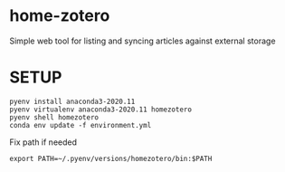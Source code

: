 # home-zotero
Simple web tool for listing and syncing articles against external storage

# SETUP

```
pyenv install anaconda3-2020.11
pyenv virtualenv anaconda3-2020.11 homezotero
pyenv shell homezotero
conda env update -f environment.yml
```

Fix path if needed

    export PATH=~/.pyenv/versions/homezotero/bin:$PATH
